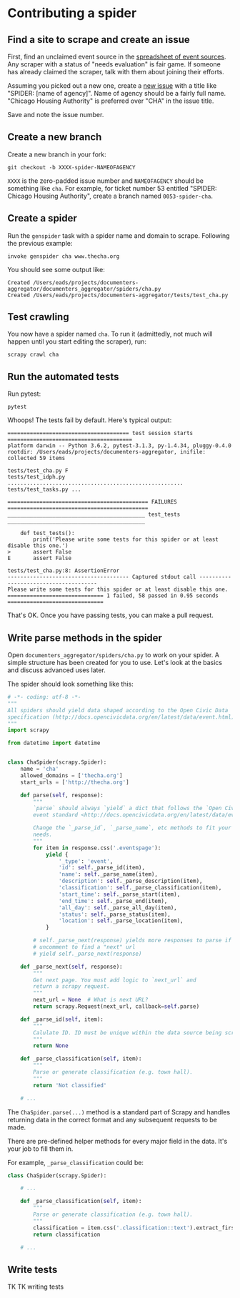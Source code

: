 # Contributing a spider

## Find a site to scrape and create an issue

First, find an unclaimed event source in the [spreadsheet of event sources](https://docs.google.com/spreadsheets/d/1L1lbWj89wt8b2DIZhjxERJ5FCAWPDWd0nMibtc01sZk/edit#gid=0). Any scraper with a status of "needs evaluation" is fair game. If someone has already claimed the scraper, talk with them about joining their efforts.

Assuming you picked out a new one, create a [new issue](https://github.com/City-Bureau/documenters-aggregator/issues/new) with a title like "SPIDER: [name of agency]". Name of agency should be a fairly full name. "Chicago Housing Authority" is preferred over "CHA" in the issue title.

Save and note the issue number.

## Create a new branch

Create a new branch in your fork:

```
git checkout -b XXXX-spider-NAMEOFAGENCY
```

`XXXX` is the zero-padded issue number and `NAMEOFAGENCY` should be something like `cha`. For example, for ticket number 53 entitled "SPIDER: Chicago Housing Authority", create a branch named `0053-spider-cha`.

## Create a spider

Run the `genspider` task with a spider name and domain to scrape. Following the previous example:

```
invoke genspider cha www.thecha.org
```

You should see some output like:

```
Created /Users/eads/projects/documenters-aggregator/documenters_aggregator/spiders/cha.py
Created /Users/eads/projects/documenters-aggregator/tests/test_cha.py
```

## Test crawling

You now have a spider named `cha`. To run it (admittedly, not much will happen until you start editing the scraper), run:

```
scrapy crawl cha
```

## Run the automated tests

Run pytest:

```
pytest
```

Whoops! The tests fail by default. Here's typical output:

```
====================================== test session starts =======================================
platform darwin -- Python 3.6.2, pytest-3.1.3, py-1.4.34, pluggy-0.4.0
rootdir: /Users/eads/projects/documenters-aggregator, inifile:
collected 59 items

tests/test_cha.py F
tests/test_idph.py .......................................................
tests/test_tasks.py ...

============================================ FAILURES ============================================
___________________________________________ test_tests ___________________________________________

    def test_tests():
        print('Please write some tests for this spider or at least disable this one.')
>       assert False
E       assert False

tests/test_cha.py:8: AssertionError
-------------------------------------- Captured stdout call --------------------------------------
Please write some tests for this spider or at least disable this one.
============================== 1 failed, 58 passed in 0.95 seconds ==============================
```

That's OK. Once you have passing tests, you can make a pull request.

## Write parse methods in the spider

Open `documenters_aggregator/spiders/cha.py` to work on your spider. A simple structure has been
created for you to use. Let's look at the basics and discuss advanced uses later.

The spider should look something like this:

```python
# -*- coding: utf-8 -*-
"""
All spiders should yield data shaped according to the Open Civic Data
specification (http://docs.opencivicdata.org/en/latest/data/event.html).
"""
import scrapy

from datetime import datetime


class ChaSpider(scrapy.Spider):
    name = 'cha'
    allowed_domains = ['thecha.org']
    start_urls = ['http://thecha.org']

    def parse(self, response):
        """
        `parse` should always `yield` a dict that follows the `Open Civic Data
        event standard <http://docs.opencivicdata.org/en/latest/data/event.html>`_.

        Change the `_parse_id`, `_parse_name`, etc methods to fit your scraping
        needs.
        """
        for item in response.css('.eventspage'):
            yield {
                '_type': 'event',
                'id': self._parse_id(item),
                'name': self._parse_name(item),
                'description': self._parse_description(item),
                'classification': self._parse_classification(item),
                'start_time': self._parse_start(item),
                'end_time': self._parse_end(item),
                'all_day': self._parse_all_day(item),
                'status': self._parse_status(item),
                'location': self._parse_location(item),
            }

        # self._parse_next(response) yields more responses to parse if necessary.
        # uncomment to find a "next" url
        # yield self._parse_next(response)

    def _parse_next(self, response):
        """
        Get next page. You must add logic to `next_url` and
        return a scrapy request.
        """
        next_url = None  # What is next URL?
        return scrapy.Request(next_url, callback=self.parse)

    def _parse_id(self, item):
        """
        Calulate ID. ID must be unique within the data source being scraped.
        """
        return None

    def _parse_classification(self, item):
        """
        Parse or generate classification (e.g. town hall).
        """
        return 'Not classified'

    # ...
```

The `ChaSpider.parse(...)` method is a standard part of Scrapy and handles returning data in the correct format and any subsequent requests to be made.

There are pre-defined helper methods for every major field in the data. It's your job to fill them in.

For example, `_parse_classification` could be:

```python
class ChaSpider(scrapy.Spider):

    # ...

    def _parse_classification(self, item):
        """
        Parse or generate classification (e.g. town hall).
        """
        classification = item.css('.classification::text').extract_first()
        return classification

    # ...
```

## Write tests

TK TK writing tests
